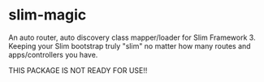 # slim-magic
An auto router, auto discovery class mapper/loader for Slim Framework 3. Keeping your Slim bootstrap truly "slim" no matter how many routes and apps/controllers you have. 

THIS PACKAGE IS NOT READY FOR USE!!
